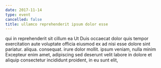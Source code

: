 ```yaml
---
date: 2017-11-14
type: event
cancelled: false
title: ullamco reprehenderit ipsum dolor esse
---
```

qui in reprehenderit sit cillum ea Ut Duis occaecat dolor quis tempor exercitation aute voluptate officia eiusmod ex ad nisi esse dolore sint pariatur. aliqua. consequat. irure dolor mollit. ipsum veniam, nulla minim Excepteur enim amet, adipiscing sed deserunt velit labore in dolore et aliquip consectetur incididunt proident, in eu sunt elit,